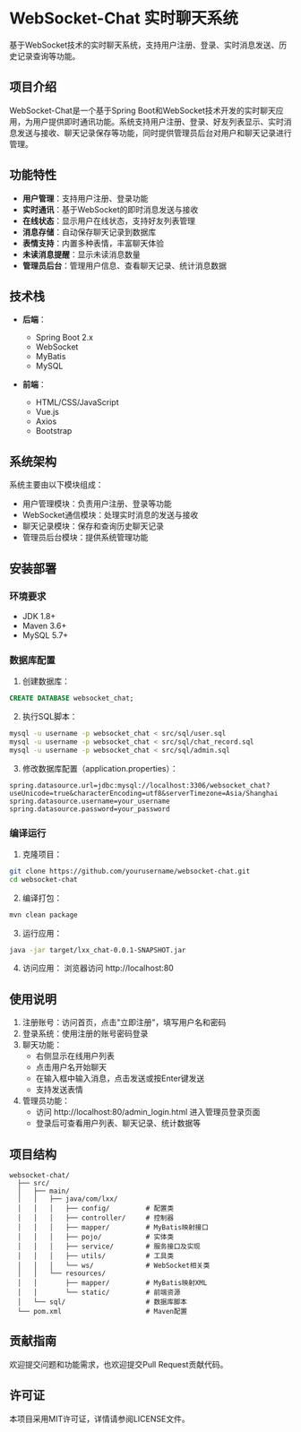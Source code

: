 # WebSocket-Chat 实时聊天系统

基于WebSocket技术的实时聊天系统，支持用户注册、登录、实时消息发送、历史记录查询等功能。

## 项目介绍

WebSocket-Chat是一个基于Spring Boot和WebSocket技术开发的实时聊天应用，为用户提供即时通讯功能。系统支持用户注册、登录、好友列表显示、实时消息发送与接收、聊天记录保存等功能，同时提供管理员后台对用户和聊天记录进行管理。

## 功能特性

- **用户管理**：支持用户注册、登录功能
- **实时通讯**：基于WebSocket的即时消息发送与接收
- **在线状态**：显示用户在线状态，支持好友列表管理
- **消息存储**：自动保存聊天记录到数据库
- **表情支持**：内置多种表情，丰富聊天体验
- **未读消息提醒**：显示未读消息数量
- **管理员后台**：管理用户信息、查看聊天记录、统计消息数据

## 技术栈

- **后端**：
  - Spring Boot 2.x
  - WebSocket
  - MyBatis
  - MySQL

- **前端**：
  - HTML/CSS/JavaScript
  - Vue.js
  - Axios
  - Bootstrap

## 系统架构

系统主要由以下模块组成：
- 用户管理模块：负责用户注册、登录等功能
- WebSocket通信模块：处理实时消息的发送与接收
- 聊天记录模块：保存和查询历史聊天记录
- 管理员后台模块：提供系统管理功能

## 安装部署

### 环境要求

- JDK 1.8+
- Maven 3.6+
- MySQL 5.7+

### 数据库配置

1. 创建数据库：
```sql
CREATE DATABASE websocket_chat;
```

2. 执行SQL脚本：
```bash
mysql -u username -p websocket_chat < src/sql/user.sql
mysql -u username -p websocket_chat < src/sql/chat_record.sql
mysql -u username -p websocket_chat < src/sql/admin.sql
```

3. 修改数据库配置（application.properties）：
```properties
spring.datasource.url=jdbc:mysql://localhost:3306/websocket_chat?useUnicode=true&characterEncoding=utf8&serverTimezone=Asia/Shanghai
spring.datasource.username=your_username
spring.datasource.password=your_password
```

### 编译运行

1. 克隆项目：
```bash
git clone https://github.com/yourusername/websocket-chat.git
cd websocket-chat
```

2. 编译打包：
```bash
mvn clean package
```

3. 运行应用：
```bash
java -jar target/lxx_chat-0.0.1-SNAPSHOT.jar
```

4. 访问应用：
浏览器访问 http://localhost:80

## 使用说明

1. 注册账号：访问首页，点击"立即注册"，填写用户名和密码
2. 登录系统：使用注册的账号密码登录
3. 聊天功能：
   - 右侧显示在线用户列表
   - 点击用户名开始聊天
   - 在输入框中输入消息，点击发送或按Enter键发送
   - 支持发送表情
4. 管理员功能：
   - 访问 http://localhost:80/admin_login.html 进入管理员登录页面
   - 登录后可查看用户列表、聊天记录、统计数据等

## 项目结构

```
websocket-chat/
  ├── src/
  │   ├── main/
  │   │   ├── java/com/lxx/
  │   │   │   ├── config/         # 配置类
  │   │   │   ├── controller/     # 控制器
  │   │   │   ├── mapper/         # MyBatis映射接口
  │   │   │   ├── pojo/           # 实体类
  │   │   │   ├── service/        # 服务接口及实现
  │   │   │   ├── utils/          # 工具类
  │   │   │   └── ws/             # WebSocket相关类
  │   │   └── resources/
  │   │       ├── mapper/         # MyBatis映射XML
  │   │       └── static/         # 前端资源
  │   └── sql/                    # 数据库脚本
  └── pom.xml                     # Maven配置
```

## 贡献指南

欢迎提交问题和功能需求，也欢迎提交Pull Request贡献代码。

## 许可证

本项目采用MIT许可证，详情请参阅LICENSE文件。 